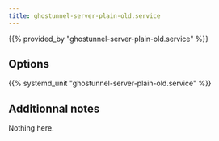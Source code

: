 ```yaml
---
title: ghostunnel-server-plain-old.service
---
```


{{% provided_by "ghostunnel-server-plain-old.service" %}}

## Options

{{% systemd_unit "ghostunnel-server-plain-old.service" %}}

## Additionnal notes

Nothing here.